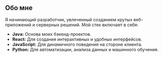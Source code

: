 ## Обо мне

Я начинающий разработчик, увлеченный созданием крутых веб-приложений и серверных решений. Мой стек включает в себя:

*   **Java:** Основа моих бэкенд-проектов.
*   **React:** Для создания интерактивных и удобных интерфейсов.
*   **JavaScript:** Для динамичного поведения на стороне клиента.
*   **Python:** Для автоматизации, анализа данных и машинного обучения.
